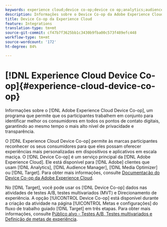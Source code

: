 ```yaml
---
keywords: experience cloud;device co-op;device co op;analytics;audience manager;aam;media optimizer;device graph
description: Informações sobre o Device Co-op da Adobe Experience Cloud, um programa que permite que os participantes trabalhem em conjunto para melhor identificar clientes nos pontos de contato digitais enquanto garante o mais alto nível de privacidade e transparência.
title: Device Co-op da Experience Cloud
feature: Integrations
translation-type: tm+mt
source-git-commit: cf47b7f3625bb1c3430b9fba00c573f489efc448
workflow-type: tm+mt
source-wordcount: '172'
ht-degree: 84%

---
```



# [!DNL Experience Cloud Device Co-op]{#experience-cloud-device-co-op}

Informações sobre o [!DNL Adobe Experience Cloud Device Co-op], um programa que permite que os participantes trabalhem em conjunto para identificar melhor os consumidores em todos os pontos de contato digitais, garantindo ao mesmo tempo o mais alto nível de privacidade e transparência.

O [!DNL Experience Cloud Device Co-op] permite às marcas participantes reconhecer os seus consumidores para que eles possam oferecer experiências mais personalizadas em dispositivos e aplicativos em escala maciça. O [!DNL Device Co-op] é um serviço principal da [!DNL Adobe Experience Cloud]. Ele está disponível para [!DNL Adobe] clientes que usam [!DNL Analytics], [!DNL Audience Manager], [!DNL Media Optimizer] ou [!DNL Target]. Para obter mais informações, consulte [Documentação do Device Co-op da Adobe Experience Cloud](https://experienceleague.adobe.com/docs/device-co-op/using/home.html).

No [!DNL Target], você pode usar os [!DNL Device Co-op] dados nas atividades de testes A/B, testes multivariados (MVT) e Direcionamento de experiência. A opção [!UICONTROL Device Co-op] está disponível durante a criação da atividade na página [!UICONTROL Metas e configurações] do fluxo de trabalho guiado [!DNL Target] em três etapas. Para obter mais informações, consulte [Público alvo - Testes A/B, Testes multivariados e Definição de metas de experiência](https://experienceleague.adobe.com/docs/device-co-op/using/data/target.html).
